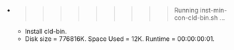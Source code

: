 * >>>>>>>>> Running inst-min-con-cld-bin.sh ...
  * Install cld-bin.
  * Disk size = 776816K. Space Used = 12K. Runtime = 00:00:00:01.
